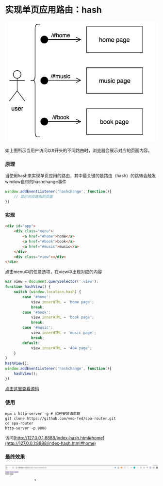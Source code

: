 # 实现单页应用路由：hash

![](./1.png)

如上图所示当用户访问以#开头的不同路由时，浏览器会展示对应的页面内容。

### 原理

当使用hash来实现单页应用的路由，其中最关键的是路由（hash）的跳转会触发window自带的hashchange事件

```javascript
window.addEventListener('hashchange', function(){
    // 显示对应路由的页面
})
```

### 实现

```html
<div id="app">
    <div class="menu">
        <a href="#home">home</a>
        <a href="#book">book</a>
        <a href="#music">music</a>
    </div>
    <div class="view"></div>
</div>
```

点击menu中的任意选项，在view中出现对应的内容

```javascript
var view = document.querySelector('.view');
function hashView() {
    switch (window.location.hash) {
        case '#home':
            view.innerHTML = 'home page';
            break;
        case '#book':
            view.innerHTML = 'book page';
            break;
        case '#music':
            view.innerHTML = 'music page';
            break;
        default:
            view.innerHTML = '404 page';
    }
}
hashView();
window.addEventListener('hashchange', function(){
    hashView();
})
```

[点击这里查看源码](https://github.com/vmo-fed/spa-router/blob/master/index-hash.html)

### 使用

```shell
npm i http-server -g # 如已安装请忽略
git clone https://github.com/vmo-fed/spa-router.git
cd spa-router
http-server -p 8888
```

访问[http://127.0.0.1:8888/index-hash.html#home](http://127.0.0.1:8888/index-hash.html#home)

### 最终效果

![](./2.gif)